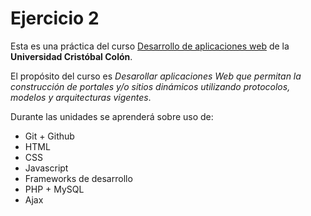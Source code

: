 # Ejercicio 2
Esta es una práctica del curso [Desarrollo de aplicaciones web](https://av-exactas.ucc.mx/course/view.php?id=296#section-1) de la **Universidad Cristóbal Colón**.

El propósito del curso es *Desarollar aplicaciones Web que permitan la construcción de portales y/o sitios dinámicos utilizando protocolos, modelos y arquitecturas vigentes*.

Durante las unidades se aprenderá sobre uso de: 

* Git + Github
* HTML
* CSS
* Javascript
* Frameworks de desarrollo
* PHP + MySQL
* Ajax
